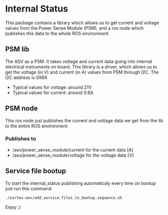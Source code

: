 # Internal Status 

This package contains a library which allows us to get current and voltage values from the Power Sense Module (PSM), and a ros node which publishes this data to the whole ROS environment.

## PSM lib

The ASV as a PSM. It takes voltage and current data going into internal electrical instruments on board. This library is a driver, which allows us to get the voltage (in V) and current (in A) values from PSM through I2C.
The I2C address is 0X69.
* Typical values for voltage: around 21V
* Typical values for current: around 0.6A


## PSM node

This ros node just publishes the current and voltage data we get from the lib to the entire ROS environment.
### Publishes to 
* /asv/power_sense_module/current for the current data [A]
* /asv/power_sense_module/voltage for the voltage data [V]

## Service file bootup

To start the internal_status publishing automaticaly every time on bootup just run this command:
```
./vortex-asv/add_service_files_to_bootup_sequence.sh
```

Enjoy :)




